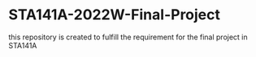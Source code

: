 # STA141A-2022W-Final-Project
this repository is created to fulfill the requirement for the final project in STA141A
